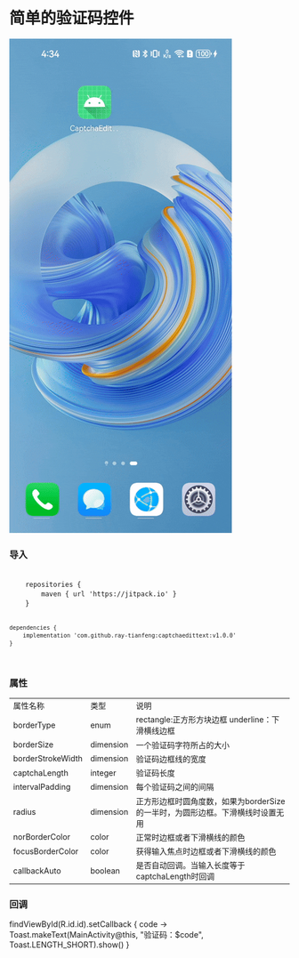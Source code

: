 # 简单的验证码控件
![portrait.gif](/gif.gif)

### 导入 ###
<code>
    repositories {
        maven { url 'https://jitpack.io' }
    }

    dependencies {
        implementation 'com.github.ray-tianfeng:captchaedittext:v1.0.0'
    }
</code>

### 属性 ###

<table>
 <tr>
  <td>属性名称</td>
  <td>类型</td>
  <td>说明</td>
 </tr>
 <tr>
  <td>borderType</td>
  <td>enum</td>
  <td>rectangle:正方形方块边框  underline：下滑横线边框</td>
 </tr>
 <tr>
  <td>borderSize</td>
  <td>dimension</td>
  <td>一个验证码字符所占的大小</td>
 </tr>
 <tr>
  <td>borderStrokeWidth</td>
  <td>dimension</td>
  <td>验证码边框线的宽度</td>
 </tr>
 <tr>
  <td>captchaLength</td>
  <td>integer</td>
  <td>验证码长度</td>
 </tr>
 <tr>
  <td>intervalPadding</td>
  <td>dimension</td>
  <td>每个验证码之间的间隔</td>
 </tr>
 <tr>
  <td>radius</td>
  <td>dimension</td>
  <td>正方形边框时圆角度数，如果为borderSize的一半时，为圆形边框。下滑横线时设置无用</td>
 </tr>
 <tr>
  <td>norBorderColor</td>
  <td>color</td>
  <td>正常时边框或者下滑横线的颜色</td>
 </tr>
 <tr>
  <td>focusBorderColor</td>
  <td>color</td>
  <td>获得输入焦点时边框或者下滑横线的颜色</td>
 </tr>
 <tr>
  <td>callbackAuto</td>
  <td>boolean</td>
  <td>是否自动回调。当输入长度等于captchaLength时回调</td>
 </tr>
 </table>

### 回调 ###
findViewById<CaptchaEditText>(R.id.id).setCallback {
        code ->
    Toast.makeText(MainActivity@this, "验证码：$code", Toast.LENGTH_SHORT).show()
}